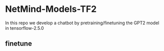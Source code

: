 # NetMind-Models-TF2
In this repo we develop a chatbot by pretraining/finetuning the GPT2 model in tensorflow-2.5.0

## finetune ##
